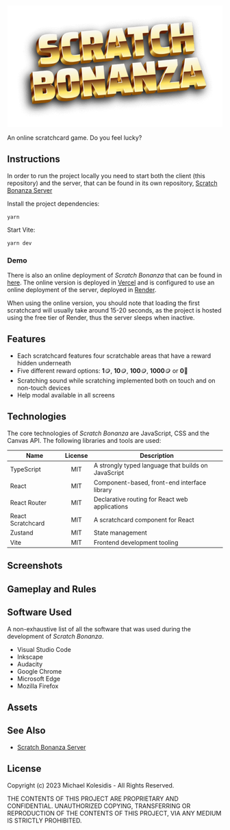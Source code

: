 ![Scratch Bonanza Logo](./public/assets/logo.png)

An online scratchcard game. Do you feel lucky?

## Instructions

In order to run the project locally you need to start both the client (this repository) and the server, that can be found in its own repository, [Scratch Bonanza Server](https://github.com/michaelkolesidis/scratch-bonanza-server)

Install the project dependencies:

```
yarn
```

Start Vite:

```
yarn dev
```

### Demo

There is also an online deployment of _Scratch Bonanza_ that can be found in [here](https://scratch-bonanza.vercel.app/). The online version is deployed in [Vercel](https://vercel.com/) and is configured to use an online deployment of the server, deployed in [Render](https://render.com/).

When using the online version, you should note that loading the first scratchcard will usually take around 15-20 seconds, as the project is hosted using the free tier of Render, thus the server sleeps when inactive.

## Features

- Each scratchcard features four scratchable areas that have a reward hidden underneath
- Five different reward options: **1**🪙, **10**🪙, **100**🪙, **1000**🪙 or **0**🍌
- Scratching sound while scratching implemented both on touch and on non-touch devices
- Help modal available in all screens

## Technologies

The core technologies of _Scratch Bonanza_ are JavaScript, CSS and the Canvas API. The following libraries and tools are used:

| Name              | License | Description                                         |
| ----------------- | :-----: | --------------------------------------------------- |
| TypeScript        |   MIT   | A strongly typed language that builds on JavaScript |
| React             |   MIT   | Component-based, front-end interface library        |
| React Router      |   MIT   | Declarative routing for React web applications      |
| React Scratchcard |   MIT   | A scratchcard component for React                   |
| Zustand           |   MIT   | State management                                    |
| Vite              |   MIT   | Frontend development tooling                        |

## Screenshots

## Gameplay and Rules

## Software Used

A non-exhaustive list of all the software that was used during the development of _Scratch Bonanza_.

- Visual Studio Code
- Inkscape
- Audacity
- Google Chrome
- Microsoft Edge
- Mozilla Firefox

## Assets

## See Also

- [Scratch Bonanza Server](https://github.com/michaelkolesidis/scratch-bonanza-server)

## License

Copyright (c) 2023 Michael Kolesidis - All Rights Reserved.

THE CONTENTS OF THIS PROJECT ARE PROPRIETARY AND CONFIDENTIAL.
UNAUTHORIZED COPYING, TRANSFERRING OR REPRODUCTION OF THE CONTENTS OF THIS PROJECT, VIA ANY MEDIUM IS STRICTLY PROHIBITED.
